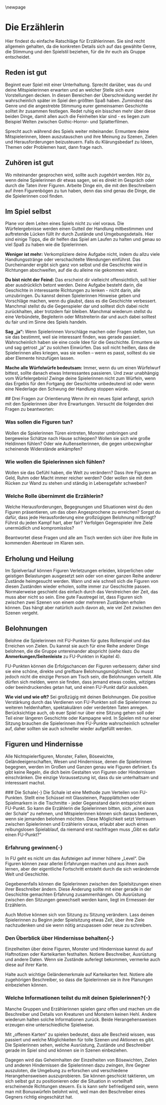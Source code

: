 \newpage
# Die Erzählerin
Hier findest du einfache Ratschläge für Erzählerinnen. Sie sind recht  allgemein gehalten, da die konkreten Details sich auf das gewählte Genre, die Stimmung und den Spielstil beziehen, für die ihr euch als Gruppe entscheidet.

## Reden ist gut
Beginnt euer Spiel mit einer Unterhaltung. Sprecht darüber, was du und deine Mitspielerinnen erwarten und an welcher Stelle sich eure Vorstellungen decken. In diesen Bereichen der Überschneidung werdet ihr wahrscheinlich später im Spiel den größten Spaß haben. *Zumindest* das Genre und die angestrebte Stimmung eurer gemeinsamen Geschichte solltet ihr zusammen festlegen. Redet ruhig ein bisschen mehr über diese beiden Dinge, damit allen auch die Feinheiten klar sind - es liegen zum Beispiel Welten zwischen Gothic-Horror- und Splatterfilmen.

Sprecht auch während des Spiels weiter miteinander. Ermuntere deine Mitspielerinnen, Ideen auszutauschen und ihre Meinung zu Szenen, Zielen und Herausforderungen beizusteuern. Falls du Klärungsbedarf zu Ideen, Themen oder Problemen hast, dann frage nach.

## Zuhören ist gut
Wo miteinander gesprochen wird, sollte auch zugehört werden. Hör zu, wenn deine Spielerinnen dir etwas sagen, sei es direkt im Gespräch oder durch die Taten ihrer Figuren. Arbeite Dinge ein, die mit den Beschreibern auf ihren Figurenbögen zu tun haben, denn das sind genau die Dinge, die die Spielerinnen cool finden.

## Im Spiel selbst
Plane vor dem Leiten eines Spiels nicht zu viel voraus. Die Würfelergebnisse werden einen Gutteil der Handlung mitbestimmen und auftretende Lücken füllt ihr durch Zustände und Umgebungsdetails. Hier sind einige Tipps, die dir helfen das Spiel am Laufen zu halten und genau so viel Spaß zu haben wie die Spielerinnen.

**Weniger ist mehr:** Verkompliziere deine Aufgabe nicht, indem du allzu viele Handlungsstränge oder verschachtelte Wendungen einführst. Das Durcheinander ergibt sich ganz von selbst und die Geschichte wird in Richtungen abschweifen, auf die du alleine nie gekommen wärst.

**Du bist nicht der Feind:** Das erscheint dir vielleicht offensichtlich, soll hier aber ausdrücklich betont werden. Deine Aufgabe besteht darin, die Geschichte in interessante Richtungen zu lenken - nicht darin, alle umzubringen. Du kannst deinen Spielerinnen Hinweise geben und Vorschläge machen, wenn du glaubst, dass es die Geschichte verbessert. Manchmal stellst du die Gegenspieler dar und solltest dich dabei nicht zurückhalten, aber trotzdem fair bleiben. Manchmal wiederum stellst du eine Verbündete, Begleiterin oder Mitstreiterin dar und auch dabei solltest du fair und im Sinne des Spiels handeln.  

**Sag „ja“:** Wenn Spielerinnen Vorschläge machen oder Fragen stellen, tun sie das bestimmt, weil sie interessant finden, was gerade passiert. Wahrscheinlich haben sie eine coole Idee für die Geschichte. Ermuntere sie und sag getrost „ja“ zu solchen Einwürfen. Das soll nicht heißen, dass die Spielerinnen alles kriegen, was sie wollen – wenn es passt, solltest du sie aber Elemente hinzufügen lassen.

**Mache alle Würfelwürfe bedeutsam:** Immer, wenn du um einen Würfelwurf bittest, sollte danach etwas Interessantes passieren. Und zwar unabhängig vom Würfelergebnis! Zwinge deine Spielerinnen nicht zum Würfeln, wenn das Ergebis für den Fortgang der Geschichte unbedeutend ist oder wenn eine Niederlage den Schwung der Handlung stoppen würde.

<div class="sidebar">
## Drei Fragen zur Orientierung
Wenn ihr ein neues Spiel anfangt, sprich mit den Spielerinnen über ihre Erwartungen. Versucht die folgenden drei Fragen zu beantworten:

### Was sollen die Figuren tun?
Wollen die Spielerinnen Türen eintreten, Monster umbringen und bergeweise Schätze nach Hause schleppen? Wollen sie sich wie große Heldinnen fühlen? Oder wie Außenseiterinnen, die gegen unbezwingbar scheinende Widerstände ankämpfen?

### Wie wollen die Spielerinnen sich fühlen?
Wollen sie das Gefühl haben, die Welt zu verändern? Dass ihre Figuren an Geld, Ruhm oder Macht immer reicher werden? Oder wollen sie mit dem Rücken zur Wand zu stehen und ständig in Lebensgefahr schweben?

### Welche Rolle übernimmt die Erzählerin?
Welche Herausforderungen, Begegnungen und Situationen wirst du den Figuren präsentieren, um das oben Angesprochene zu erreichen? Sorgst du dafür, dass jede Herausforderung eine großzügigen Belohnung mitbringt? Führst du jeden Kampf hart, aber fair? Verfolgen Gegenspieler ihre Ziele unermüdlich und kompromisslos?

Beantwortet diese Fragen und alle am Tisch werden sich über ihre Rolle im kommenden Abenteuer im Klaren sein.
</div>

## Erholung und Heilung
Im Spielverlauf können Figuren Verletzungen erleiden, körperlichen oder geistigen Belastungen ausgesetzt sein oder von einer ganzen Reihe anderer Zustände heimgesucht werden. Wann und wie schnell sich die Figuren von diesen Zuständen wieder erholen, sollte immer zur Geschichte passen. Normalerweise geschieht das einfach durch das Verstreichen der Zeit, das muss aber nicht so sein. Eine gute Faustregel ist, dass Figuren sich zwischen zwei Szenen von einem oder mehreren Zuständen erholen können. Das hängt aber natürlich auch davon ab, wie viel Zeit zwischen den Szenen vergeht.

## Belohnungen
Belohne die Spielerinnen mit FU-Punkten für gutes Rollenspiel und das Erreichen von Zielen. Du kannst sie auch für eine Reihe anderer Dinge belohnen, die die Gruppe untereinander abspricht (siehe dazu die **Anmerkungen/Seitenleiste** zu FU-Punkten in Kapitel 4).

FU-Punkten können die Erfolgschancen der Figuren verbessern; daher sind sie eine schöne, direkte und greifbare Belohnungsmöglichkeit. Du musst jedoch nicht die einzige Person am Tisch sein, die Belohnungen verteilt. Alle dürfen sich melden, wenn sie finden, dass jemand etwas cooles, witziges oder beeindruckendes getan hat, und einen FU-Punkt dafür ausloben.

**Wie viel und wie oft?** Sei großzügig mit deinen Belohnungen. Die positive Verstärkung durch das Verdienen von FU-Punkten soll die Spielerinnen zu weiteren heldenhaften, spektakulären oder verderbten Taten anregen. Berücksichtige auch, ob euer Spiel nur über eine Sitzung gehen soll oder Teil einer längeren Geschichte oder Kampagne wird. In Spielen mit nur einer Sitzung brauchen die Spielerinnen ihre FU-Punkte wahrscheinlich schneller auf, daher sollten sie auch schneller wieder aufgefüllt werden.

## Figuren und Hindernisse
Alle Nichtspielerfiguren, Monster, Fallen, Bösewichte, Geländeeigenschaften, Wesen und Hindernisse, denen die Spielerinnen begegnen, werden im Großen und Ganzen genau wie Figuren definiert. Es gibt keine Regeln, die dich beim Gestalten von Figuren oder Hindernissen einschränken. Die einzige Voraussetzung ist, dass du sie unterhaltsam und interessant machst.

<div class="sidebar">
### Die Schale{-}
Die Schale ist eine Methode zum Verteilen von FU-Punkten. Stellt eine Schüssel mit Glassteinen, Pappplättchen oder Spielmarkern in die Tischmitte - jeder Gegenstand darin entspricht einem FU-Punkt. So kann die Erzählerin die Spielerinnen bitten, sich „einen aus der Schale“ zu nehmen, und Mitspielerinnen können sich daraus bedienen, wenn sie jemanden belohnen möchten. Diese Möglichkeit setzt Vertrauen zwischen Spielerinnen und Erzählerin voraus, erlaubt aber auch einen reibungslosen Spielablauf, da niemand erst nachfragen muss „Gibt es dafür einen FU-Punkt?“

### Erfahrung gewinnen{-}
In FU geht es nicht um das Aufsteigen auf immer höhere „Level“. Die Figuren können zwar allerlei Erfahrungen machen und aus ihnen auch lernen, aber der eigentliche Fortschritt entsteht durch die sich verändernde Welt und Geschichte.

Gegebenenfalls können die Spielerinnen zwischen den Spielsitzungen einen ihrer Beschreiber ändern. Diese Änderung sollte mit einer gerade in der Geschichte gemachten Erfahrung zusammenhängen. Ob Ausrüstung zwischen den Sitzungen gewechselt werden kann, liegt im Ermessen der Erzählerin.

Auch Motive können sich von Sitzung zu Sitzung verändern. Lass deinen Spielerinnen zu Beginn jeder Spielsitzung etwas Zeit, über ihre Ziele nachzudenken und sie wenn nötig anzupassen oder neue zu schreiben.

### Den Überblick über Hindernisse behalten{-}
Einzelheiten über deine Figuren, Monster und Hindernisse kannst du auf Haftnotizen oder Karteikarten festhalten. Notiere Beschreiber, Ausrüstung und andere Daten. Wenn sie Zustände auferlegt bekommen, vermerke auch diese auf ihrer Karte.

Halte auch wichtige Geländemerkmale auf Karteikarten fest. Notiere alle zugehörigen Beschreiber, so dass die Spielerinnen sie in ihre Planungen einbeziehen können.

### Welche Informationen teilst du mit deinen Spielerinnen?{-}
Manche Gruppen und Erzählerinnen spielen ganz offen und machen um die Beschreiber und Details von Kreaturen und Monstern keinen Hehl. Andere wiederum halten solche Informationen zurück. Beide Herangehensweisen erzeugen eine unterschiedliche Spielweise.

Mit „offenen Karten“ zu spielen bedeutet, dass alle Bescheid wissen, was passiert und welche Möglichkeiten für tolle Szenen und Aktionen es gibt. Die Spielerinnen sehen, welche Ausrüstung, Zustände und Beschreiber gerade im Spiel sind und können sie in Szenen einbeziehen.

Dagegen wird das Geheimhalten der Einzelheiten von Bösewichten, Zielen und anderen Hindernissen die Spielerinnen dazu zwingen, ihre Gegner auszuloten, die Umgebung zu erforschen und verschiedene Herangehensweisen auszuprobieren. Sie können geschickt taktieren, um sich selbst gut zu positionieren oder die Situation in vorteilhaft erscheinende Richtungen steuern. Es is kann sehr befriedigend sein, wenn man mit Bonuswürfeln belohnt wird, weil man den Beschreiber eines Gegners richtig eingeschätzt hat.
</div>
